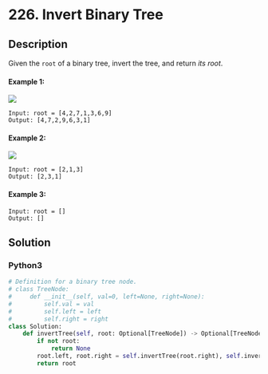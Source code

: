 # 226. Invert Binary Tree

## Description
Given the `root` of a binary tree, invert the tree, and return *its root*.

#### Example 1:
![](https://assets.leetcode.com/uploads/2021/03/14/invert1-tree.jpg)
```
Input: root = [4,2,7,1,3,6,9]
Output: [4,7,2,9,6,3,1]
```

#### Example 2:
![](https://assets.leetcode.com/uploads/2021/03/14/invert2-tree.jpg)
```
Input: root = [2,1,3]
Output: [2,3,1]
```

#### Example 3:
```
Input: root = []
Output: []
```


## Solution

### Python3
```python
# Definition for a binary tree node.
# class TreeNode:
#     def __init__(self, val=0, left=None, right=None):
#         self.val = val
#         self.left = left
#         self.right = right
class Solution:
    def invertTree(self, root: Optional[TreeNode]) -> Optional[TreeNode]:
        if not root: 
            return None
        root.left, root.right = self.invertTree(root.right), self.invertTree(root.left)
        return root
```